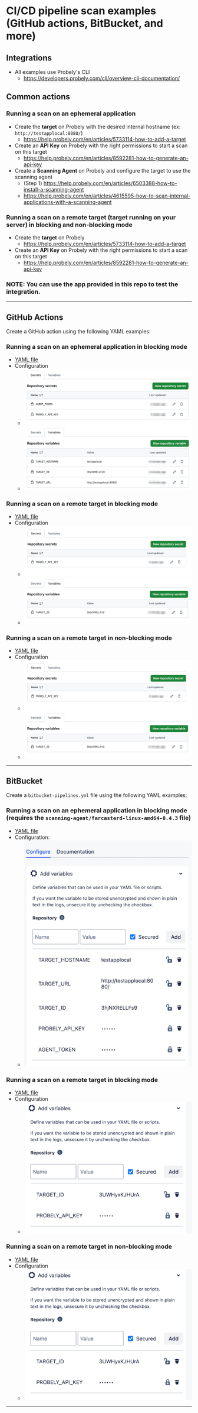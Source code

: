 # CI/CD pipeline scan examples (GitHub actions, BitBucket, and more)

## Integrations

- All examples use Probely's CLI
  - https://developers.probely.com/cli/overview-cli-documentation/

## Common actions

### Running a scan on an ephemeral application

- Create the **target** on Probely with the desired internal hostname (ex: `http://testapplocal:8080/`)
  - https://help.probely.com/en/articles/5733114-how-to-add-a-target
- Create an **API Key** on Probely with the right permissions to start a scan on this target
  - https://help.probely.com/en/articles/8592281-how-to-generate-an-api-key
- Create a **Scanning Agent** on Probely and configure the target to use the scanning agent
  - (Step 1) https://help.probely.com/en/articles/6503388-how-to-install-a-scanning-agent
  - https://help.probely.com/en/articles/4615595-how-to-scan-internal-applications-with-a-scanning-agent

### Running a scan on a remote target (target running on your server) in blocking and non-blocking mode

- Create the **target** on Probely 
  - https://help.probely.com/en/articles/5733114-how-to-add-a-target
- Create an **API Key** on Probely with the right permissions to start a scan on this target
  - https://help.probely.com/en/articles/8592281-how-to-generate-an-api-key


### NOTE: You can use the app provided in this repo to test the integration.

----

## GitHub Actions

Create a GitHub action using the following YAML examples:

### Running a scan on an **ephemeral** application in **blocking mode**

  - [YAML file](./cicd-examples/github/github-ephemeral-app-blocking-mode.yaml)
  - Configuration
    - ![GitHub Secrets config](./assets/github-ephemeral-config-secrets.png)
    - ![GitHub Variables config](./assets/github-ephemeral-config-variables.png)

### Running a scan on a **remote** target in **blocking mode**

  - [YAML file](./cicd-examples/github/github-remote-app-blocking-mode.yaml)
  - Configuration
    - ![GitHub Secrets config](./assets/github-remote-config-secrets.png)
    - ![GitHub Variables config](./assets/github-remote-config-variables.png)

### Running a scan on a **remote** target in **non-blocking mode**

  - [YAML file](./cicd-examples/github/github-remote-app-non-blocking-mode.yaml)
  - Configuration
    - ![GitHub Secrets config](./assets/github-remote-config-secrets.png)
    - ![GitHub Variables config](./assets/github-remote-config-variables.png)

----

## BitBucket

Create a `bitbucket-pipelines.yml` file using the following YAML examples:

### Running a scan on an **ephemeral** application in **blocking mode** (requires the `scanning-agent/farcasterd-linux-amd64-0.4.3` file)

  - [YAML file](./cicd-examples/bitbucket/bitbucket-ephemeral-app-blocking-mode.yaml)
  - Configuration:
    - ![BitBucket config](./assets/bitbucket-ephemeral-config.png)

### Running a scan on a **remote** target in **blocking mode**
  - [YAML file](./cicd-examples/bitbucket/bitbucket-remote-app-blocking-mode.yaml)
  - Configuration
    - ![BitBucket config](./assets/bitbucket-remote-config.png)

### Running a scan on a **remote** target in **non-blocking mode**
  - [YAML file](./cicd-examples/bitbucket/bitbucket-remote-app-non-blocking-mode.yaml)
  - Configuration
    - ![BitBucket config](./assets/bitbucket-remote-config.png)

---- 